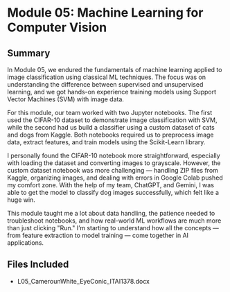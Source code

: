 # Module 05: Machine Learning for Computer Vision

## Summary
In Module 05, we endured the fundamentals of machine learning applied to image classification using classical ML techniques. The focus was on understanding the difference between supervised and unsupervised learning, and we got hands-on experience training models using Support Vector Machines (SVM) with image data.

For this module, our team worked with two Jupyter notebooks. The first used the CIFAR-10 dataset to demonstrate image classification with SVM, while the second had us build a classifier using a custom dataset of cats and dogs from Kaggle. Both notebooks required us to preprocess image data, extract features, and train models using the Scikit-Learn library.

I personally found the CIFAR-10 notebook more straightforward, especially with loading the dataset and converting images to grayscale. However, the custom dataset notebook was more challenging — handling ZIP files from Kaggle, organizing images, and dealing with errors in Google Colab pushed my comfort zone. With the help of my team, ChatGPT, and Gemini, I was able to get the model to classify dog images successfully, which felt like a huge win.

This module taught me a lot about data handling, the patience needed to troubleshoot notebooks, and how real-world ML workflows are much more than just clicking "Run." I’m starting to understand how all the concepts — from feature extraction to model training — come together in AI applications.

## Files Included
- L05_CamerounWhite_EyeConic_ITAI1378.docx
